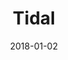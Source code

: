 ---
layout: site
title: "Tidal"
date: 2018-01-02
categories: [entertainment]
version: 1.5.11
major: 1
minor: 5
patch: 11
slug: tidal
link: http://tidal.com/
permalink: /sites/:slug
---